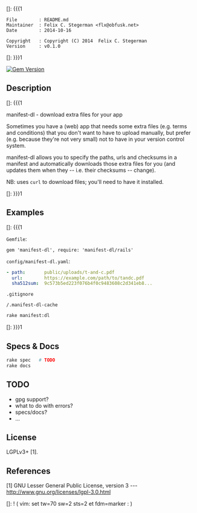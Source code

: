 []: {{{1

    File        : README.md
    Maintainer  : Felix C. Stegerman <flx@obfusk.net>
    Date        : 2014-10-16

    Copyright   : Copyright (C) 2014  Felix C. Stegerman
    Version     : v0.1.0

[]: }}}1

[![Gem Version](https://badge.fury.io/rb/manifest-dl.png)](https://rubygems.org/gems/manifest-dl)

## Description
[]: {{{1

  manifest-dl - download extra files for your app

  Sometimes you have a (web) app that needs some extra files (e.g.
  terms and conditions) that you don't want to have to upload
  manually, but prefer (e.g. because they're not very small) not to
  have in your version control system.

  manifest-dl allows you to specify the paths, urls and checksums in a
  manifest and automatically downloads those extra files for you (and
  updates them when they -- i.e. their checksums -- change).

  NB: uses `curl` to download files; you'll need to have it installed.

[]: }}}1

## Examples
[]: {{{1

`Gemfile`:
```
gem 'manifest-dl', require: 'manifest-dl/rails'
```

`config/manifest-dl.yaml`:
```yaml
- path:       public/uploads/t-and-c.pdf
  url:        https://example.com/path/to/tandc.pdf
  sha512sum:  9c573b5ed223f076b4f0c9483608c2d341eb8...
```

`.gitignore`
```
/.manifest-dl-cache
```

```bash
rake manifest:dl
```

[]: }}}1

## Specs & Docs

```bash
rake spec   # TODO
rake docs
```

## TODO

  * gpg support?
  * what to do with errors?
  * specs/docs?
  * ...

## License

  LGPLv3+ [1].

## References

  [1] GNU Lesser General Public License, version 3
  --- http://www.gnu.org/licenses/lgpl-3.0.html

[]: ! ( vim: set tw=70 sw=2 sts=2 et fdm=marker : )
